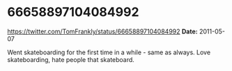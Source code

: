 # 66658897104084992
https://twitter.com/TomFrankly/status/66658897104084992
**Date:** 2011-05-07

Went skateboarding for the first time in a while - same as always. Love skateboarding, hate people that skateboard.
